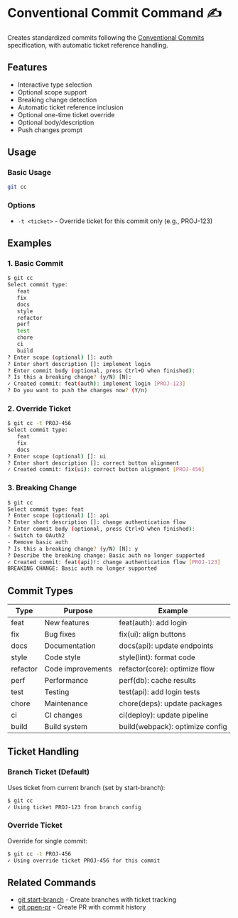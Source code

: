 # Conventional Commit Command ✍️

Creates standardized commits following the [Conventional Commits](https://www.conventionalcommits.org/) specification, with automatic ticket reference handling.

## Features

- Interactive type selection
- Optional scope support
- Breaking change detection
- Automatic ticket reference inclusion
- Optional one-time ticket override
- Optional body/description
- Push changes prompt

## Usage

### Basic Usage

```bash
git cc
```

### Options

- `-t <ticket>` - Override ticket for this commit only (e.g., PROJ-123)

## Examples

### 1. Basic Commit

```bash
$ git cc
Select commit type:
   feat
   fix
   docs
   style
   refactor
   perf
   test
   chore
   ci
   build
? Enter scope (optional) []: auth
? Enter short description []: implement login
? Enter commit body (optional, press Ctrl+D when finished):
? Is this a breaking change? (y/N) [N]:
✓ Created commit: feat(auth): implement login [PROJ-123]
? Do you want to push the changes now? (Y/n)
```

### 2. Override Ticket

```bash
$ git cc -t PROJ-456
Select commit type:
   feat
   fix
   docs
? Enter scope (optional) []: ui
? Enter short description []: correct button alignment
✓ Created commit: fix(ui): correct button alignment [PROJ-456]
```

### 3. Breaking Change

```bash
$ git cc
Select commit type: feat
? Enter scope (optional) []: api
? Enter short description []: change authentication flow
? Enter commit body (optional, press Ctrl+D when finished):
- Switch to OAuth2
- Remove basic auth
? Is this a breaking change? (y/N) [N]: y
? Describe the breaking change: Basic auth no longer supported
✓ Created commit: feat(api)!: change authentication flow [PROJ-123]
BREAKING CHANGE: Basic auth no longer supported
```

## Commit Types

| Type | Purpose | Example |
|------|---------|---------|
| feat | New features | feat(auth): add login |
| fix | Bug fixes | fix(ui): align buttons |
| docs | Documentation | docs(api): update endpoints |
| style | Code style | style(lint): format code |
| refactor | Code improvements | refactor(core): optimize flow |
| perf | Performance | perf(db): cache results |
| test | Testing | test(api): add login tests |
| chore | Maintenance | chore(deps): update packages |
| ci | CI changes | ci(deploy): update pipeline |
| build | Build system | build(webpack): optimize config |

## Ticket Handling

### Branch Ticket (Default)
Uses ticket from current branch (set by start-branch):
```bash
$ git cc
✓ Using ticket PROJ-123 from branch config
```

### Override Ticket
Override for single commit:
```bash
$ git cc -t PROJ-456
✓ Using override ticket PROJ-456 for this commit
```

## Related Commands

- [git start-branch](start-branch.md) - Create branches with ticket tracking
- [git open-pr](open-pr.md) - Create PR with commit history
